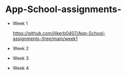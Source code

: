 # App-School-assignments-

- Week 1
 
     https://github.com/ilikerb0407/App-School-assignments-/tree/main/week1

- Week 2

- Week 3

- Week 4
